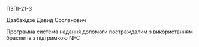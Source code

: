 ПЗПІ-21-3

Дзабахідзе Давид Сосланович

Програмна система надання допомоги постраждалим з використанням браслетів з підтримкою NFC
